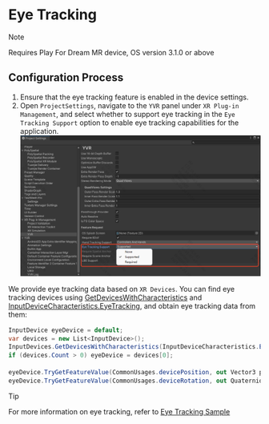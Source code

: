 # Eye Tracking

> [!note]
>
> Requires Play For Dream MR device, OS version 3.1.0 or above

## Configuration Process
1. Ensure that the eye tracking feature is enabled in the device settings.
2. Open `ProjectSettings`, navigate to the `YVR` panel under `XR Plug-in Management`, and select whether to support eye tracking in the `Eye Tracking Support` option to enable eye tracking capabilities for the application.
    ![EyeTracking](./EyeTracking/EyeTracking.png)

We provide eye tracking data based on `XR Devices`. You can find eye tracking devices using [GetDevicesWithCharacteristics](https://docs.unity3d.com/2022.3/Documentation/ScriptReference/XR.InputDevices.GetDevicesWithCharacteristics.html) and [InputDeviceCharacteristics.EyeTracking](https://docs.unity3d.com/6000.0/Documentation/ScriptReference/XR.InputDeviceCharacteristics.EyeTracking.html), and obtain eye tracking data from them:

```csharp
InputDevice eyeDevice = default;
var devices = new List<InputDevice>();
InputDevices.GetDevicesWithCharacteristics(InputDeviceCharacteristics.EyeTracking, devices);
if (devices.Count > 0) eyeDevice = devices[0];

eyeDevice.TryGetFeatureValue(CommonUsages.devicePosition, out Vector3 position);
eyeDevice.TryGetFeatureValue(CommonUsages.deviceRotation, out Quaternion rotation);
```

> [!tip]
>
> For more information on eye tracking, refer to [Eye Tracking Sample](https://github.com/PlayForDreamDevelopers/EyeTrackingSample-Unity)
